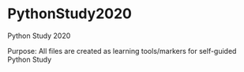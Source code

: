 # PythonStudy2020
Python Study 2020

Purpose: 
All files are created as learning tools/markers for self-guided Python Study 
